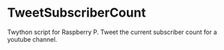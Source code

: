 # TweetSubscriberCount
Twython script for Raspberry P. Tweet the current subscriber count for a youtube channel.
